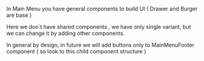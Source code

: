 In Main Menu you have general components to build UI
( Drawer and Burger are base )

Here we don`t have shared components , we have only single variant, but we can change it by adding other components.

In general by design, in future we will add buttons only to MainMenuFooter component ( so look to this child component structure )

